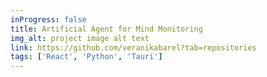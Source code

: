 ```yaml
---
inProgress: false
title: Artificial Agent for Mind Monitoring
img_alt: project image alt text
link: https://github.com/veranikabarel?tab=repositories
tags: ['React', 'Python', 'Tauri']
---
```

